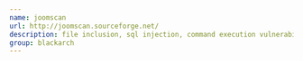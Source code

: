 ```yaml
---
name: joomscan
url: http://joomscan.sourceforge.net/
description: file inclusion, sql injection, command execution vulnerabilities of a target Joomla! web site. URL : http://joomscan.sourceforge.net/ Groups : blackarch blackarch-webapp
group: blackarch
---
```

